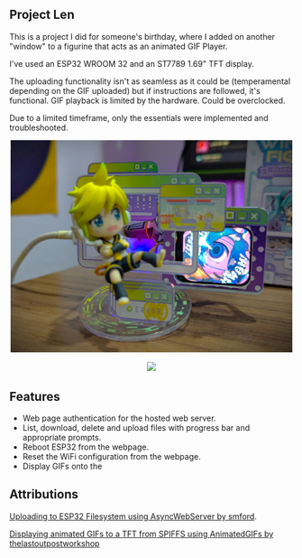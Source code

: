 ## Project Len

This is a project I did for someone's birthday, where I added on another "window" to a figurine that acts as an animated GIF Player.

I've used an ESP32 WROOM 32 and an ST7789 1.69" TFT display.

The uploading functionality isn't as seamless as it could be (temperamental depending on the GIF uploaded) but if instructions are followed, it's functional.
GIF playback is limited by the hardware. Could be overclocked.

Due to a limited timeframe, only the essentials were implemented and troubleshooted.

<p align="center">
  <img src="https://github.com/zent0m/LenFig/blob/main/images/ProjLen.jpg?raw=true" width="500">
</p>

<p align="center">
  <img src="https://github.com/zent0m/LenFig/blob/main/images/ProjLen.gif" width="500">
</p>


## Features
- Web page authentication for the hosted web server.
- List, download, delete and upload files with progress bar and appropriate prompts.
- Reboot ESP32 from the webpage.
- Reset the WiFi configuration from the webpage.
- Display GIFs onto the 

## Attributions
[Uploading to ESP32 Filesystem using AsyncWebServer by smford](https://github.com/smford/esp32-asyncwebserver-fileupload-example/tree/master).

[Displaying animated GIFs to a TFT from SPIFFS using AnimatedGIFs by thelastoutpostworkshop](https://github.com/thelastoutpostworkshop/animated_gif_sdcard_spiffs/tree/main)